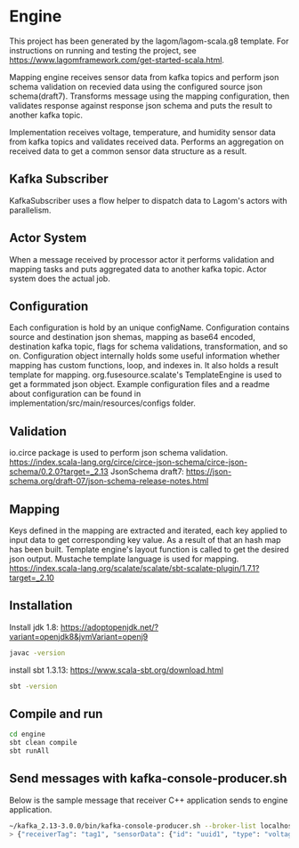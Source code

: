 # Engine

This project has been generated by the lagom/lagom-scala.g8 template. 
For instructions on running and testing the project, see https://www.lagomframework.com/get-started-scala.html.

Mapping engine receives sensor data from kafka topics and perform json schema validation on recevied data using the configured source json schema(draft7). Transforms message using the mapping configuration, then validates response against response json schema and puts the result to another kafka topic. 

Implementation receives voltage, temperature, and humidity sensor data from kafka topics and validates received data. Performs an aggregation on received data to get a common sensor data structure as a result.

## Kafka Subscriber
KafkaSubscriber uses a flow helper to dispatch data to Lagom's actors with parallelism. 

## Actor System
When a message received by processor actor it performs validation and mapping tasks and puts aggregated data to another kafka topic. Actor system does the actual job.

## Configuration
Each configuration is hold by an unique configName. Configuration contains source and destination json shemas, mapping as base64 encoded, destination kafka topic, flags for schema validations, transformation, and so on. Configuration object internally holds some useful information whether mapping has custom functions, loop, and indexes in. It also holds a result template for mapping. org.fusesource.scalate's TemplateEngine is used to get a formmated json object. Example configuration files and a readme about configuration can be found in implementation/src/main/resources/configs folder. 

## Validation
io.circe package is used to perform json schema validation. https://index.scala-lang.org/circe/circe-json-schema/circe-json-schema/0.2.0?target=_2.13
JsonSchema draft7: https://json-schema.org/draft-07/json-schema-release-notes.html

## Mapping
Keys defined in the mapping are extracted and iterated, each key applied to input data to get corresponding key value. As a result of that an hash map has been built. Template engine's layout function is called to get the desired json output.
Mustache template language is used for mapping. https://index.scala-lang.org/scalate/scalate/sbt-scalate-plugin/1.7.1?target=_2.10


## Installation
Install jdk 1.8: https://adoptopenjdk.net/?variant=openjdk8&jvmVariant=openj9
```sh
javac -version
```

install sbt 1.3.13: https://www.scala-sbt.org/download.html
```sh
sbt -version
```

## Compile and run
```sh
cd engine
sbt clean compile
sbt runAll
```

## Send messages with kafka-console-producer.sh
Below is the sample message that receiver C++ application sends to engine application.
```sh
~/kafka_2.13-3.0.0/bin/kafka-console-producer.sh --broker-list localhost:9092 --topic engine.mapper.inbound.sensor.voltage
> {"receiverTag": "tag1", "sensorData": {"id": "uuid1", "type": "voltage", "value": "220", "sampleTsUtcMillis": "1641585271036"}}
``` 